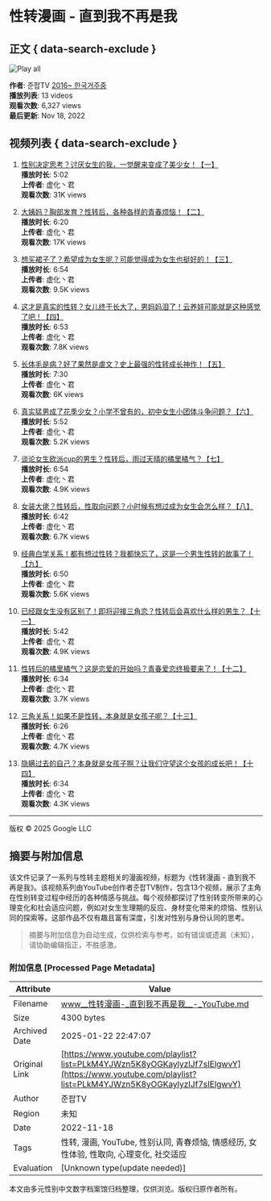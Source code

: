# 性转漫画 - 直到我不再是我

## 正文 { data-search-exclude }


![Play all](https://i.ytimg.com/vi/r-vaqXR_6NY/hqdefault.jpg?sqp=-oaymwEXCNACELwBSFryq4qpAwkIARUAAIhCGAE=&rs=AOn4CLDnF5ya2JaNxWEqj6Bj779WzizuQw)

**作者**: 준팝TV [2016~ 한국거주중](https://www.youtube.com/@junpopkr2024)  
**播放列表**: 13 videos  
**观看次数**: 6,327 views  
**最后更新**: Nov 18, 2022  

## 视频列表 { data-search-exclude }

1. [性别决定思考？讨厌女生的我，一觉醒来变成了美少女！【一】](https://www.youtube.com/watch?v=r-vaqXR_6NY&list=PLkM4YJWzn5K8yOGKaylyzIJf7sIElgwvY&index=1)  
   **播放时长**: 5:02  
   **上传者**: 虚化丶君  
   **观看次数**: 31K views

2. [大姨妈？胸部发育？性转后，各种各样的青春烦恼！【二】](https://www.youtube.com/watch?v=SNAHc-pmYoI&list=PLkM4YJWzn5K8yOGKaylyzIJf7sIElgwvY&index=2)  
   **播放时长**: 6:20  
   **上传者**: 虚化丶君  
   **观看次数**: 17K views

3. [想买裙子了？希望成为女生呢？可能觉得成为女生也挺好的！【三】](https://www.youtube.com/watch?v=J_tlv0h9_Vs&list=PLkM4YJWzn5K8yOGKaylyzIJf7sIElgwvY&index=3)  
   **播放时长**: 6:54  
   **上传者**: 虚化丶君  
   **观看次数**: 9.5K views

4. [这才是真实的性转？女儿终于长大了，男妈妈泪了！云养娃可能就是这种感觉了吧！【四】](https://www.youtube.com/watch?v=073Ju3uvcIQ&list=PLkM4YJWzn5K8yOGKaylyzIJf7sIElgwvY&index=4)  
   **播放时长**: 6:53  
   **上传者**: 虚化丶君  
   **观看次数**: 7.8K views

5. [长体毛是病？好了果然是虐文？史上最强的性转成长神作！【五】](https://www.youtube.com/watch?v=IrGHg-GOoBM&list=PLkM4YJWzn5K8yOGKaylyzIJf7sIElgwvY&index=5)  
   **播放时长**: 7:30  
   **上传者**: 虚化丶君  
   **观看次数**: 6K views

6. [真实猛男成了花季少女？小学不曾有的，初中女生小团体斗争问题？【六】](https://www.youtube.com/watch?v=Por05a-WfL8&list=PLkM4YJWzn5K8yOGKaylyzIJf7sIElgwvY&index=6)  
   **播放时长**: 5:52  
   **上传者**: 虚化丶君  
   **观看次数**: 5.2K views

7. [谈论女生欧派cup的男生？性转后，雨过天晴的橘里橘气？【七】](https://www.youtube.com/watch?v=I1GIZZsUOO0&list=PLkM4YJWzn5K8yOGKaylyzIJf7sIElgwvY&index=7)  
   **播放时长**: 6:54  
   **上传者**: 虚化丶君  
   **观看次数**: 4.9K views

8. [女装大佬？性转后，性取向问题？小时候有想过成为女生会怎么样？【八】](https://www.youtube.com/watch?v=SlK0XQhEQkc&list=PLkM4YJWzn5K8yOGKaylyzIJf7sIElgwvY&index=8)  
   **播放时长**: 6:42  
   **上传者**: 虚化丶君  
   **观看次数**: 6.7K views

9. [经典白学关系！都有想过性转？我都快忘了，这是一个男生性转的故事了！【九】](https://www.youtube.com/watch?v=awp4FUKhLco&list=PLkM4YJWzn5K8yOGKaylyzIJf7sIElgwvY&index=9)  
   **播放时长**: 6:50  
   **上传者**: 虚化丶君  
   **观看次数**: 5.6K views

10. [已经跟女生没有区别了！即将迎接三角恋？性转后会喜欢什么样的男生？【十一】](https://www.youtube.com/watch?v=mlHlshSD_n0&list=PLkM4YJWzn5K8yOGKaylyzIJf7sIElgwvY&index=11)  
    **播放时长**: 5:42  
    **上传者**: 虚化丶君  
    **观看次数**: 4.9K views

11. [性转后的橘里橘气？这是恋爱的开始吗？青春爱恋终极要来了！【十二】](https://www.youtube.com/watch?v=HM_0akSpgG4&list=PLkM4YJWzn5K8yOGKaylyzIJf7sIElgwvY&index=12)  
    **播放时长**: 6:34  
    **上传者**: 虚化丶君  
    **观看次数**: 3.7K views

12. [三角关系！如果不是性转，本身就是女孩子呢？【十三】](https://www.youtube.com/watch?v=zx7t3RlLP6E&list=PLkM4YJWzn5K8yOGKaylyzIJf7sIElgwvY&index=13)  
    **播放时长**: 6:26  
    **上传者**: 虚化丶君  
    **观看次数**: 4.7K views

13. [隐瞒过去的自己？本身就是女孩子啊？让我们守望这个女孩的成长吧！【十四】](https://www.youtube.com/watch?v=pUat9XzRu_E&list=PLkM4YJWzn5K8yOGKaylyzIJf7sIElgwvY&index=14)  
    **播放时长**: 6:34  
    **上传者**: 虚化丶君  
    **观看次数**: 4.3K views

---

版权 © 2025 Google LLC
<!-- tcd_original_link https://www.youtube.com/playlist?list=PLkM4YJWzn5K8yOGKaylyzIJf7sIElgwvY -->


## 摘要与附加信息

<!-- tcd_abstract -->
该文件记录了一系列与性转主题相关的漫画视频，标题为《性转漫画 - 直到我不再是我》。该视频系列由YouTube创作者준팝TV制作，包含13个视频，展示了主角在性别转变过程中经历的各种情感与挑战。每个视频都探讨了性别转变所带来的心理变化和社会适应问题，例如对女生生理期的反应、身材变化带来的烦恼、性别认同的探索等。这部作品不仅有趣且富有深度，引发对性别与身份认同的思考。
<!-- tcd_abstract_end -->

> 摘要与附加信息为自动生成，仅供检索与参考。如有错误或遗漏（未知），请协助编辑指正，不胜感激。

### 附加信息 [Processed Page Metadata]

| Attribute       | Value                                  |
|-----------------|----------------------------------------|
| Filename        | www__性转漫画-_直到我不再是我__-_YouTube.md                             |
| Size            | 4300 bytes                           |
| Archived Date   | 2025-01-22 22:47:07                             |
| Original Link   | [https://www.youtube.com/playlist?list=PLkM4YJWzn5K8yOGKaylyzIJf7sIElgwvY](https://www.youtube.com/playlist?list=PLkM4YJWzn5K8yOGKaylyzIJf7sIElgwvY)                       |
| Author          | 준팝TV                               |
| Region          | 未知                               |
| Date            | 2022-11-18                                 |
| Tags            | 性转, 漫画, YouTube, 性别认同, 青春烦恼, 情感经历, 女性体验, 性取向, 心理变化, 社交适应                                 |
| Evaluation            | [Unknown type(update needed)]                                 |
<!-- tcd_table_end -->

本文由多元性别中文数字档案馆归档整理，仅供浏览。版权归原作者所有。
